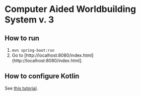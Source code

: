 # Computer Aided Worldbuilding System v. 3

## How to run

1. `mvn spring-boot:run`
2. Go to [http://localhost:8080/index.html](http://localhost:8080/index.html].

## How to configure Kotlin

See [this tutorial](https://kotlinlang.org/docs/reference/using-maven.html).